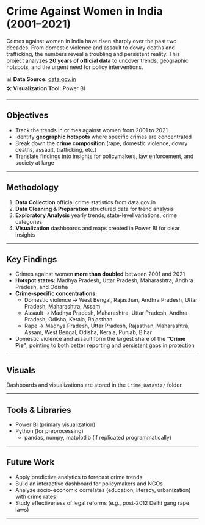 # Crime Against Women in India (2001–2021)  

Crimes against women in India have risen sharply over the past two decades. From domestic violence and assault to dowry deaths and trafficking, the numbers reveal a troubling and persistent reality. This project analyzes **20 years of official data** to uncover trends, geographic hotspots, and the urgent need for policy interventions.  

📊 **Data Source:** [data.gov.in](https://data.gov.in)  
🛠 **Visualization Tool:** Power BI  

---

## Objectives  
- Track the trends in crimes against women from 2001 to 2021  
- Identify **geographic hotspots** where specific crimes are concentrated  
- Break down the **crime composition** (rape, domestic violence, dowry deaths, assault, trafficking, etc.)  
- Translate findings into insights for policymakers, law enforcement, and society at large  

---

## Methodology  
1. **Data Collection**  official crime statistics from data.gov.in  
2. **Data Cleaning & Preparation** structured data for trend analysis  
3. **Exploratory Analysis**  yearly trends, state-level variations, crime categories  
4. **Visualization**  dashboards and maps created in Power BI for clear insights  

---

## Key Findings  
- Crimes against women **more than doubled** between 2001 and 2021  
- **Hotspot states:** Madhya Pradesh, Uttar Pradesh, Maharashtra, Andhra Pradesh, and Odisha  
- **Crime-specific concentrations:**  
  - Domestic violence → West Bengal, Rajasthan, Andhra Pradesh, Uttar Pradesh, Maharashtra, Assam  
  - Assault → Madhya Pradesh, Maharashtra, Uttar Pradesh, Andhra Pradesh, Odisha, Kerala, Rajasthan  
  - Rape → Madhya Pradesh, Uttar Pradesh, Rajasthan, Maharashtra, Assam, West Bengal, Odisha, Kerala, Punjab, Bihar  
- Domestic violence and assault form the largest share of the **“Crime Pie”**, pointing to both better reporting and persistent gaps in protection  

---

## Visuals  
Dashboards and visualizations are stored in the `Crime_DataViz/` folder.  

---

## Tools & Libraries  
- Power BI (primary visualization)  
- Python (for preprocessing)  
  - pandas, numpy, matplotlib (if replicated programmatically)  

---

## Future Work  
- Apply predictive analytics to forecast crime trends  
- Build an interactive dashboard for policymakers and NGOs  
- Analyze socio-economic correlates (education, literacy, urbanization) with crime rates  
- Study effectiveness of legal reforms (e.g., post-2012 Delhi gang rape laws)  

---
